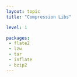 ```yaml
---
layout: topic
title: "Compression Libs"

level: 1

packages:
 - flate2
 - lzw
 - tar
 - inflate
 - bzip2
---
```

